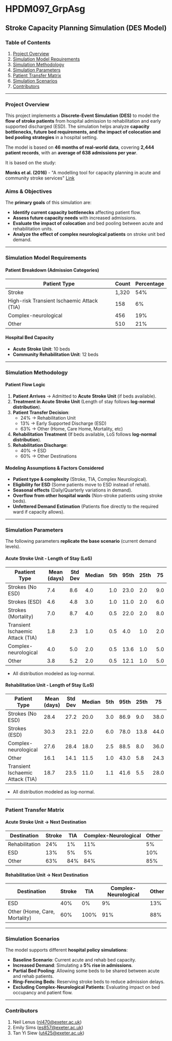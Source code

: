 # HPDM097_GrpAsg
## Stroke Capacity Planning Simulation (DES Model)

### Table of Contents
1. [Project Overview](#project-overview)
2. [Simulation Model Requirements](#simulation-model-requirements)
3. [Simulation Methodology](#simulation-methodology)
4. [Simulation Parameters](#simulation-parameters)
5. [Patient Transfer Matrix](#patient-transfer-matrix)
6. [Simulation Scenarios](#simulation-scenarios)
7. [Contributors](#contributors)

---

### Project Overview

This project implements a **Discrete-Event Simulation (DES)** to model the **flow of stroke patients** from hospital admission to rehabilitation and early supported discharged (ESD). The simulation helps analyze **capacity bottlenecks, future bed requirements, and the impact of colocation and bed pooling strategies** in a hospital setting. 

The model is based on **46 months of real-world data**, covering **2,444 patient records**, with an **average of 638 admissions per year**.

It is based on the study:

**Monks et al. (2016)** - "A modelling tool for capacity planning in acute and community stroke services"
[Link](https://bmchealthservres.biomedcentral.com/articles/10.1186/s12913-016-1789-4#Tab3)

### Aims & Objectives

The **primary goals** of this simulation are:
- **Identify current capacity bottlenecks** affecting patient flow.
- **Assess future capacity needs** with increased admissions.
- **Evaluate the impact of colocation** and bed pooling between acute and rehabilitation units.
- **Analyze the effect of complex neurological patients** on stroke unit bed demand.

---

### Simulation Model Requirements
#### Patient Breakdown (Admission Categories)
| **Patient Type**                          | **Count**| **Percentage**|
|---|---|---|
| Stroke                                    | 1,320    | 54%           |
| High-risk Transient Ischaemic Attack (TIA)| 158      | 6%            |
| Complex-neurological                      | 456      | 19%           |
| Other                                     | 510      | 21%           |

#### Hospital Bed Capacity
- **Acute Stroke Unit**: 10 beds
- **Community Rehabilitation Unit**: 12 beds

---

### Simulation Methodology
#### Patient Flow Logic
1. **Patient Arrives** -> Admitted to **Acute Stroke Unit** (if beds available).
2. **Treatment in Acute Stroke Unit** (Length of stay follows **log-normal distribution**).
3. **Patient Transfer Decision**:
   - 24% -> Rehabilitation Unit
   - 13% -> Early Supported Discharge (ESD)
   - 63% -> Other (Home, Care Home, Mortality, etc)
4. **Rehabilitation Treatment** (If beds available, LoS follows **log-normal distribution**).
5. **Rehabilitation Discharge**:
   - 40% -> ESD
   - 60% -> Other Destinations
  
#### Modeling Assumptions & Factors Considered
- **Patient type & complexity** (Stroke, TIA, Complex Neurological).
- **Eligibility for ESD** (Some patients move to ESD instead of rehab).
- **Seasonal effects** (Daily/Quarterly variations in demand).
- **Overflow from other hospital wards** (Non-stroke patients using stroke beds).
- **Unfettered Demand Estimation** (Patients floe directly to the required ward if capacity allows).

---

### Simulation Parameters
The following parameters **replicate the base scenario** (current demand levels).

#### Acute Stroke Unit - Length of Stay (LoS)
| **Paatient Type**               | **Mean (days)**| **Std Dev**| **Median**| **5th**| **95th**| **25th**| **75**|
|---|---|---|---|---|---|---|---|
| Strokes (No ESD)                | 7.4            | 8.6        | 4.0       | 1.0    | 23.0    | 2.0     | 9.0   |
| Strokes (ESD)                   | 4.6            | 4.8        | 3.0       | 1.0    | 11.0    | 2.0     | 6.0   |
| Strokes (Mortality)             | 7.0            | 8.7        | 4.0       | 0.5    | 22.0    | 2.0     | 8.0   |
| Transient Ischaemic Attack (TIA)| 1.8            | 2.3        | 1.0       | 0.5    | 4.0     | 1.0     | 2.0   |
| Complex-neurological            | 4.0            | 5.0        | 2.0       | 0.5    | 13.6    | 1.0     | 5.0   |
| Other                           | 3.8            | 5.2        | 2.0       | 0.5    | 12.1    | 1.0     | 5.0   |
- All distribution modeled as log-normal.

#### Rehabilitation Unit - Length of Stay (LoS)
| **Patient Type**                | **Mean (days)**| **Std Dev**| **Median**| **5th**| **95th**| **25th**| **75**|
|---|---|---|---|---|---|---|---|
| Strokes (No ESD)                | 28.4           | 27.2       | 20.0      | 3.0    | 86.9    | 9.0     | 38.0  |
| Strokes (ESD)                   | 30.3           | 23.1       | 22.0      | 6.0    | 78.0    | 13.8    | 44.0  |
| Complex-neurological            | 27.6           | 28.4       | 18.0      | 2.5    | 88.5    | 8.0     | 36.0  |
| Other                           | 16.1           | 14.1       | 11.5      | 1.0    | 43.0    | 5.8     | 24.3  |
| Transient Ischaemic Attack (TIA)| 18.7           | 23.5       | 11.0      | 1.1    | 41.6    | 5.5     | 28.0  |
- All distribution modeled as log-normal.

---

### Patient Transfer Matrix

#### Acute Stroke Unit -> Next Destination
| **Destination** | **Stroke**| **TIA**| **Complex-Neurological**| **Other**|
|---|---|---|---|---|
| Rehabilitation  | 24%       | 1%     | 11%                     | 5%       |
| ESD             | 13%       | 5%     | 5%                      | 10%      |
| Other           | 63%       | 84%    | 84%                     | 85%      |

#### Rehabilitation Unit -> Next Destination
| **Destination**              | **Stroke**| **TIA**| **Complex-Neurological**| **Other**|
|---|---|---|---|---|
| ESD                          | 40%       | 0%     | 9%                      | 13%      |
| Other (Home, Care, Mortality)| 60%       | 100%   | 91%                     | 88%      |

---

### Simulation Scenarios

The model supports different **hospital policy simulations**:
- **Baseline Scenario**: Current acute and rehab bed capacity.
- **Increased Demand**: Simulating a **5% rise in admissions**.
- **Partial Bed Pooling**: Allowing some beds to be shared between acute and rehab patients.
- **Ring-Fencing Beds**: Reserving stroke beds to reduce admission delays.
- **Excluding Complex-Neurological Patients**: Evaluating impact on bed occupancy and patient flow.

---

### Contributors
1. Neil Lenus (nl470@exeter.ac.uk)
2. Emily Sims (es857@exeter.ac.uk)
3. Tan Yi Siew (ut425@exeter.ac.uk)
